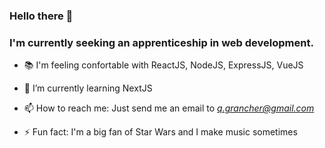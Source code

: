 ### Hello there 👋
### I'm currently seeking an apprenticeship in web development.
- 📚 I'm feeling confortable with ReactJS, NodeJS, ExpressJS, VueJS
- 🌱 I’m currently learning NextJS
- 📫 How to reach me: Just send me an email to *q.grancher@gmail.com*

- ⚡ Fun fact: I'm a big fan of Star Wars and I make music sometimes


